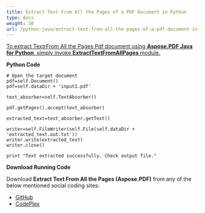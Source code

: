 ```yaml
---
title: Extract Text From All the Pages of a PDF Document in Python
type: docs
weight: 30
url: /python-java/extract-text-from-all-the-pages-of-a-pdf-document-in-python/
---
```


<ins>To extract TextrFrom All the Pages Pdf document using **Aspose.PDF Java for Python**, simply invoke **ExtractTextFromAllPages** module.

**Python Code**
```
# Open the target document
pdf=self.Document()
pdf=self.dataDir + 'input1.pdf'

text_absorber=self.TextAbsorber()

pdf.getPages().accept(text_absorber)

extracted_text=text_absorber.getText()

writer=self.FileWriter(self.File(self.dataDir + 'extracted_text.out.txt'))
writer.write(extracted_text)
writer.close()

print "Text extracted successfully. Check output file."

```

**Download Running Code**

Download **Extract Text From All the Pages (Aspose.PDF)** from any of the below mentioned social coding sites:

- [GitHub](https://github.com/aspose-pdf/Aspose.PDF-for-Java/blob/master/Plugins/Aspose_Pdf_Java_for_Python/test/WorkingWithText/ExtractTextFromAllPages/ExtractTextFromAllPages.py)
- [CodePlex](http://asposepdfjavapython.codeplex.com/SourceControl/latest#test/WorkingWithText/ExtractTextFromAllPages/ExtractTextFromAllPages.py)
